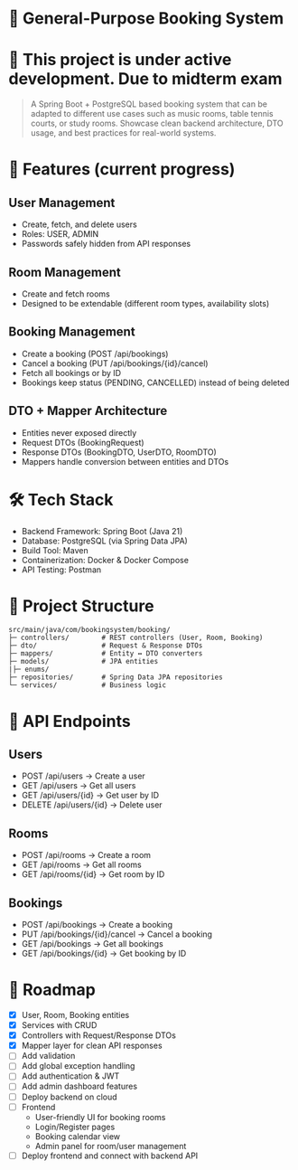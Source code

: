 # 📘 General-Purpose Booking System

# 🚧 This project is under active development. Due to midterm exam

> A Spring Boot + PostgreSQL based booking system that can be adapted to different use cases such as music rooms, table tennis courts, or study rooms. Showcase clean backend architecture, DTO usage, and best practices for real-world systems.

# 🚀 Features (current progress)
## User Management
  - Create, fetch, and delete users
  - Roles: USER, ADMIN
  - Passwords safely hidden from API responses

## Room Management
  - Create and fetch rooms
  - Designed to be extendable (different room types, availability slots)

## Booking Management
  - Create a booking (POST /api/bookings)
  - Cancel a booking (PUT /api/bookings/{id}/cancel)
  - Fetch all bookings or by ID
  - Bookings keep status (PENDING, CANCELLED) instead of being deleted

## DTO + Mapper Architecture
  - Entities never exposed directly
  - Request DTOs (BookingRequest)
  - Response DTOs (BookingDTO, UserDTO, RoomDTO)
  - Mappers handle conversion between entities and DTOs

# 🛠 Tech Stack
  - Backend Framework: Spring Boot (Java 21)
  - Database: PostgreSQL (via Spring Data JPA)
  - Build Tool: Maven
  - Containerization: Docker & Docker Compose
  - API Testing: Postman

# 📂 Project Structure
 ```text
src/main/java/com/bookingsystem/booking/
 ├─ controllers/        # REST controllers (User, Room, Booking)
 ├─ dto/                # Request & Response DTOs
 ├─ mappers/            # Entity ↔ DTO converters
 ├─ models/             # JPA entities
 |├─ enums/
 ├─ repositories/       # Spring Data JPA repositories
 └─ services/           # Business logic
```

# 📡 API Endpoints
## Users
  - POST /api/users → Create a user
  - GET /api/users → Get all users
  - GET /api/users/{id} → Get user by ID
  - DELETE /api/users/{id} → Delete user

## Rooms
  - POST /api/rooms → Create a room
  - GET /api/rooms → Get all rooms
  - GET /api/rooms/{id} → Get room by ID

## Bookings
  - POST /api/bookings → Create a booking
  - PUT /api/bookings/{id}/cancel → Cancel a booking
  - GET /api/bookings → Get all bookings
  - GET /api/bookings/{id} → Get booking by ID

# 📅 Roadmap
- [x] User, Room, Booking entities
- [x] Services with CRUD
- [x] Controllers with Request/Response DTOs
- [x] Mapper layer for clean API responses
- [ ] Add validation
- [ ] Add global exception handling
- [ ] Add authentication & JWT
- [ ] Add admin dashboard features
- [ ] Deploy backend on cloud
- [ ] Frontend
    - User-friendly UI for booking rooms
    - Login/Register pages
    - Booking calendar view
    - Admin panel for room/user management
- [ ] Deploy frontend and connect with backend API
